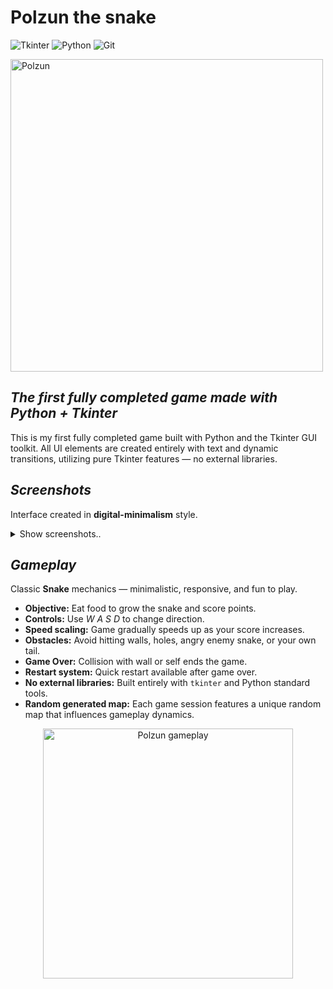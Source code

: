 # **Polzun the snake**


![Tkinter](https://img.shields.io/badge/-Tkinter-000000?style=flat-square&logo=) ![Python](https://img.shields.io/badge/-Python-3776AB?logo=python&logoColor=white) ![Git](https://img.shields.io/badge/-Git-F05032?logo=git&logoColor=white)

<img src="https://github.com/user-attachments/assets/68f5bd80-42ed-41e6-ac98-776ff5a108e6" alt="Polzun" width="500"/>

## *The first fully completed game made with Python + Tkinter*

This is my first fully completed game built with Python and the Tkinter GUI toolkit.
All UI elements are created entirely with text and dynamic transitions, utilizing pure Tkinter features — no external libraries.

## *Screenshots*

Interface created in **digital-minimalism** style.

<details>
  <summary>Show screenshots..</summary>
  <p align="left">
    <img width="250" alt="image1" src="https://github.com/user-attachments/assets/7015921b-9cf4-46e8-932f-79202cb26804" />&nbsp;&nbsp;&nbsp;&nbsp;&nbsp;&nbsp;&nbsp;&nbsp;&nbsp;&nbsp;&nbsp;&nbsp;
    <img width="250" alt="image2" src="https://github.com/user-attachments/assets/2a181f10-b032-4358-867c-09471bd702d6" />
  </p>
</details>



## *Gameplay*

Classic **Snake** mechanics — minimalistic, responsive, and fun to play.

- **Objective:** Eat food to grow the snake and score points.
- **Controls:** Use *W A S D* to change direction.
- **Speed scaling:** Game gradually speeds up as your score increases.
- **Obstacles:** Avoid hitting walls, holes, angry enemy snake, or your own tail.
- **Game Over:** Collision with wall or self ends the game.
- **Restart system:** Quick restart available after game over.
- **No external libraries:** Built entirely with `tkinter` and Python standard tools.
- **Random generated map:** Each game session features a unique random map that influences gameplay dynamics.


<p align="center">
  <img src="https://github.com/user-attachments/assets/783f3a7b-8007-42fa-87cc-77584cdd5be7" alt="Polzun gameplay" width="400"/>
</p>
